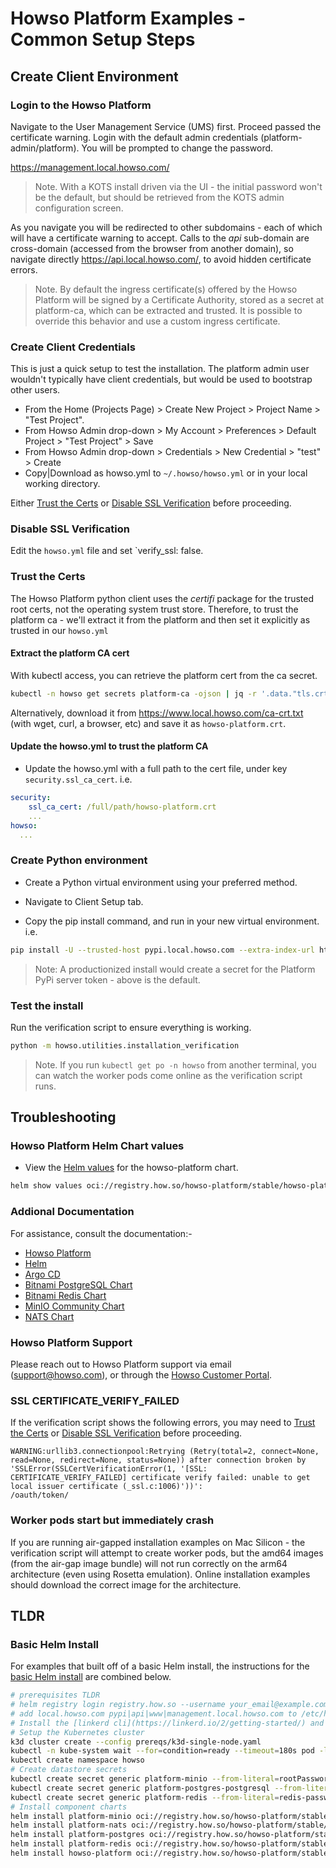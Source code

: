 # Howso Platform Examples - Common Setup Steps 

## Create Client Environment 

### Login to the Howso Platform 

Navigate to the User Management Service (UMS) first.  Proceed passed the certificate warning.  Login with the default admin credentials (platform-admin/platform).  You will be prompted to change the password. 

https://management.local.howso.com/

> Note.  With a KOTS install driven via the UI - the initial password won't be the default, but should be retrieved from the KOTS admin configuration screen.

As you navigate you will be redirected to other subdomains - each of which will have a certificate warning to accept.  Calls to the _api_ sub-domain are cross-domain (accessed from the browser from another domain), so navigate directly https://api.local.howso.com/, to avoid hidden certificate errors.

> Note.  By default the ingress certificate(s) offered by the Howso Platform will be signed by a Certificate Authority, stored as a secret at platform-ca, which can be extracted and trusted.  It is possible to override this behavior and use a custom ingress certificate.


### Create Client Credentials

This is just a quick setup to test the installation.  The platform admin user wouldn't typically have client credentials, but would be used to bootstrap other users.
 - From the Home (Projects Page) > Create New Project > Project Name > "Test Project".
 - From Howso Admin drop-down > My Account > Preferences > Default Project > "Test Project" > Save
 - From Howso Admin drop-down > Credentials > New Credential > "test" > Create
 - Copy|Download as howso.yml to `~/.howso/howso.yml` or in your local working directory.

Either [Trust the Certs](#trust-the-certs) or [Disable SSL Verification](#disable-ssl-verification) before proceeding.

### Disable SSL Verification

Edit the `howso.yml` file and set `verify_ssl: false.


### Trust the Certs 

The Howso Platform python client uses the _certifi_ package for the trusted root certs, not the operating system trust store.  Therefore, to trust the platform ca - we'll extract it from the platform and then set it explicitly as trusted in our `howso.yml`

#### Extract the platform CA cert

With kubectl access, you can retrieve the platform cert from the ca secret.

```sh
kubectl -n howso get secrets platform-ca -ojson | jq -r '.data."tls.crt"' | base64 -d > howso-platform.crt
```

Alternatively, download it from https://www.local.howso.com/ca-crt.txt (with wget, curl, a browser, etc) and save it as `howso-platform.crt`.

#### Update the howso.yml to trust the platform CA

- Update the howso.yml with a full path to the cert file, under key `security.ssl_ca_cert`.  i.e.
```yaml
security:
    ssl_ca_cert: /full/path/howso-platform.crt
    ...
howso:
  ...
```

### Create Python environment 

- Create a Python virtual environment using your preferred method. 

- Navigate to Client Setup tab. 

- Copy the pip install command, and run in your new virtual environment. 
i.e.
```sh
pip install -U --trusted-host pypi.local.howso.com --extra-index-url https://mySecretPypiToken@pypi.local.howso.com/simple/ howso-platform-client[full]
```
> Note: A productionized install would create a secret for the Platform PyPi server token - above is the default.

### Test the install

Run the verification script to ensure everything is working.
```sh
python -m howso.utilities.installation_verification
```

> Note.  If you run `kubectl get po -n howso` from another terminal, you can watch the worker pods come online as the verification script runs.

## Troubleshooting

### Howso Platform Helm Chart values

- View the [Helm values](https://helm.sh/docs/chart_template_guide/values_files/) for the howso-platform chart.
```sh
helm show values oci://registry.how.so/howso-platform/stable/howso-platform | less
```

### Addional Documentation 

For assistance, consult the documentation:-

- [Howso Platform](https://portal.howso.com) 
- [Helm](https://helm.sh/docs/)
- [Argo CD](https://argoproj.github.io/argo-cd/)
- [Bitnami PostgreSQL Chart](https://github.com/bitnami/charts/tree/main/bitnami/postgresql)
- [Bitnami Redis Chart](https://github.com/bitnami/charts/tree/main/bitnami/redis)
- [MinIO Community Chart](https://github.com/minio/minio/tree/master/helm/minio)
- [NATS Chart](https://github.com/nats-io/k8s/tree/main/helm/charts/nats)

### Howso Platform Support
Please reach out to Howso Platform support via email (support@howso.com), or through the [Howso Customer Portal](https://portal.howso.com).


### SSL CERTIFICATE_VERIFY_FAILED

If the verification script shows the following errors, you may need to [Trust the Certs](#trust-the-certs) or [Disable SSL Verification](#disable-ssl-verification) before proceeding.

```text
WARNING:urllib3.connectionpool:Retrying (Retry(total=2, connect=None, read=None, redirect=None, status=None)) after connection broken by
'SSLError(SSLCertVerificationError(1, '[SSL: CERTIFICATE_VERIFY_FAILED] certificate verify failed: unable to get local issuer certificate (_ssl.c:1006)'))':
/oauth/token/
```

### Worker pods start but immediately crash

If you are running air-gapped installation examples on Mac Silicon - the verification script will attempt to create worker pods, but the amd64 images (from the air-gap image bundle) will not run correctly on the arm64 architecture (even using Rosetta emulation).  Online installation examples should download the correct image for the architecture.


## TLDR

### Basic Helm Install

For examples that built off of a basic Helm install, the instructions for the [basic Helm install](../helm-basic/README.md) are combined below.

```sh
# prerequisites TLDR
# helm registry login registry.how.so --username your_email@example.com --password your_license_id 
# add local.howso.com pypi|api|www|management.local.howso.com to /etc/hosts 
# Install the [linkerd cli](https://linkerd.io/2/getting-started/) and the certificate tool [step](https://smallstep.com/docs/step-cli/).
# Setup the Kubernetes cluster
k3d cluster create --config prereqs/k3d-single-node.yaml
kubectl -n kube-system wait --for=condition=ready --timeout=180s pod -l k8s-app=metrics-server
kubectl create namespace howso
# Create datastore secrets 
kubectl create secret generic platform-minio --from-literal=rootPassword="$(openssl rand -base64 20)" --from-literal=rootUser="$(openssl rand -base64 20)" --dry-run=client -o yaml | kubectl -n howso apply -f -
kubectl create secret generic platform-postgres-postgresql --from-literal=postgres-password="$(openssl rand -base64 20)" --dry-run=client -o yaml | kubectl -n howso apply -f -
kubectl create secret generic platform-redis --from-literal=redis-password="$(openssl rand -base64 20)" --dry-run=client -o yaml | kubectl -n howso apply -f -
# Install component charts 
helm install platform-minio oci://registry.how.so/howso-platform/stable/minio --namespace howso --values helm-basic/manifests/minio.yaml --wait
helm install platform-nats oci://registry.how.so/howso-platform/stable/nats --namespace howso --values helm-basic/manifests/nats.yaml --wait
helm install platform-postgres oci://registry.how.so/howso-platform/stable/postgresql --namespace howso --values helm-basic/manifests/postgres.yaml --wait
helm install platform-redis oci://registry.how.so/howso-platform/stable/redis --namespace howso --values helm-basic/manifests/redis.yaml --wait
helm install howso-platform oci://registry.how.so/howso-platform/stable/howso-platform --namespace howso --values helm-basic/manifests/howso-platform.yaml --wait --timeout 20m
```